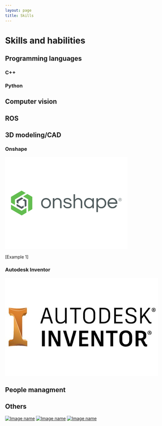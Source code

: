```yaml
---
layout: page
title: Skills
---
```

# Skills and habilities

## Programming languages
### C++

### Python

## Computer vision

## ROS

## 3D modeling/CAD
### Onshape
![onshape](../assets/img/skills/Onshape.png)

[Example 1]

### Autodesk Inventor
![inventor](../assets/img/skills/autodesk-inventor-500x500.jpg)

## People managment

## Others


[![Image name](image.png)](http://www.host.com/link.html) [![Image name](image.png)](http://www.host.com/link.html) [![Image name](image.png)](http://www.host.com/link.html)